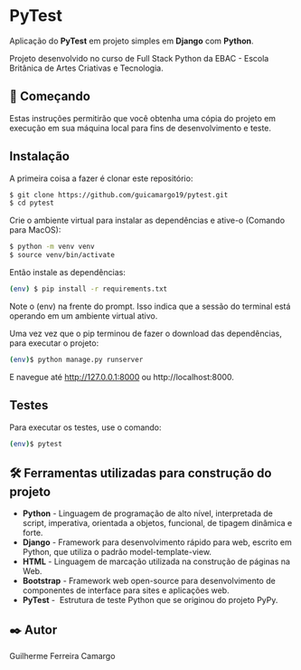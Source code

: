 # PyTest

Aplicação do **PyTest** em projeto simples em **Django** com **Python**.

Projeto desenvolvido no curso de Full Stack Python da EBAC - Escola Britânica de Artes Criativas e Tecnologia.

## 🚀 Começando

Estas instruções permitirão que você obtenha uma cópia do projeto em execução em sua máquina local para fins de desenvolvimento e teste.

## Instalação

A primeira coisa a fazer é clonar este repositório:

```sh
$ git clone https://github.com/guicamargo19/pytest.git
$ cd pytest
```

Crie o ambiente virtual para instalar as dependências e ative-o (Comando para MacOS):

```sh
$ python -m venv venv
$ source venv/bin/activate
```

Então instale as dependências:

```sh
(env) $ pip install -r requirements.txt
```

Note o (env) na frente do prompt. Isso indica que a sessão do terminal está operando em um ambiente virtual ativo.

Uma vez vez que o pip terminou de fazer o download das dependências, para executar o projeto:

```sh 
(env)$ python manage.py runserver
```

E navegue até http://127.0.0.1:8000 ou http://localhost:8000.

## Testes

Para executar os testes, use o comando:

```sh 
(env)$ pytest
```

## 🛠️ Ferramentas utilizadas para construção do projeto

* **Python** - Linguagem de programação de alto nível, interpretada de script, imperativa, orientada a objetos, funcional, de tipagem dinâmica e forte.
* **Django** - Framework para desenvolvimento rápido para web, escrito em Python, que utiliza o padrão model-template-view.
* **HTML** - Linguagem de marcação utilizada na construção de páginas na Web.
* **Bootstrap** - Framework web open-source para desenvolvimento de componentes de interface para sites e aplicações web.
* **PyTest** -  Estrutura de teste Python que se originou do projeto PyPy.

## ✒️ Autor

Guilherme Ferreira Camargo
